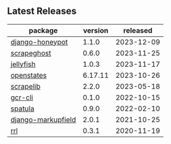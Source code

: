 ## Latest Releases
| package | version | released |
|--------------|-----------|-------------|
| [django-honeypot](https://github.com/jamesturk/django-honeypot) | 1.1.0 | 2023-12-09 |
| [scrapeghost](https://github.com/jamesturk/scrapeghost) | 0.6.0 | 2023-11-25 |
| [jellyfish](https://github.com/jamesturk/jellyfish) | 1.0.3 | 2023-11-17 |
| [openstates](https://github.com/openstates/) | 6.17.11 | 2023-10-26 |
| [scrapelib](https://github.com/jamesturk/scrapelib) | 2.2.0 | 2023-05-18 |
| [gcr-cli](https://github.com/jamesturk/gcr-cli) | 0.1.0 | 2022-10-15 |
| [spatula](https://github.com/jamesturk/spatula) | 0.9.0 | 2022-02-10 |
| [django-markupfield](https://github.com/jamesturk/django-markupfield) | 2.0.1 | 2021-10-25 |
| [rrl](https://github.com/jamesturk/rrl) | 0.3.1 | 2020-11-19 |
